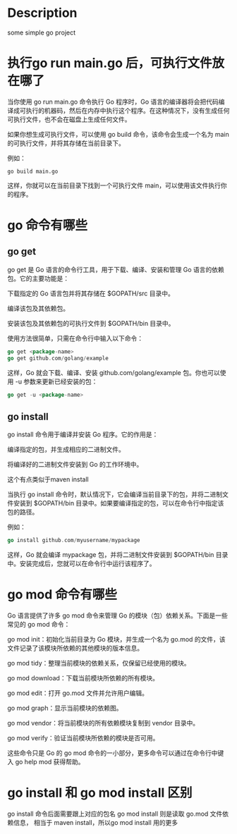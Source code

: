 # Description
some simple go project


# 执行go run main.go 后，可执行文件放在哪了
当你使用 go run main.go 命令执行 Go 程序时，Go 语言的编译器将会把代码编译成可执行的机器码，然后在内存中执行这个程序。在这种情况下，没有生成任何可执行文件，也不会在磁盘上生成任何文件。

如果你想生成可执行文件，可以使用 go build 命令，该命令会生成一个名为 main 的可执行文件，并将其存储在当前目录下。

例如：

`go build main.go`

这样，你就可以在当前目录下找到一个可执行文件 main，可以使用该文件执行你的程序。


# go 命令有哪些

## go get
go get 是 Go 语言的命令行工具，用于下载、编译、安装和管理 Go 语言的依赖包。它的主要功能是：

下载指定的 Go 语言包并将其存储在 $GOPATH/src 目录中。

编译该包及其依赖包。

安装该包及其依赖包的可执行文件到 $GOPATH/bin 目录中。

使用方法很简单，只需在命令行中输入以下命令：

```go
go get <package-name>
go get github.com/golang/example
```
这样，Go 就会下载、编译、安装 github.com/golang/example 包。你也可以使用 -u 参数来更新已经安装的包：

```go
go get -u <package-name>

```


## go install

go install 命令用于编译并安装 Go 程序。它的作用是：

编译指定的包，并生成相应的二进制文件。

将编译好的二进制文件安装到 Go 的工作环境中。

这个有点类似于maven install

当执行 go install 命令时，默认情况下，它会编译当前目录下的包，并将二进制文件安装到 $GOPATH/bin 目录中。如果要编译指定的包，可以在命令行中指定该包的路径。

例如：
```go
go install github.com/myusername/mypackage
```

这样，Go 就会编译 mypackage 包，并将二进制文件安装到 $GOPATH/bin 目录中。安装完成后，您就可以在命令行中运行该程序了。

# go mod 命令有哪些

Go 语言提供了许多 go mod 命令来管理 Go 的模块（包）依赖关系。下面是一些常见的 go mod 命令：

go mod init：初始化当前目录为 Go 模块，并生成一个名为 go.mod 的文件，该文件记录了该模块所依赖的其他模块的版本信息。

go mod tidy：整理当前模块的依赖关系，仅保留已经使用的模块。

go mod download：下载当前模块所依赖的所有模块。

go mod edit：打开 go.mod 文件并允许用户编辑。

go mod graph：显示当前模块的依赖图。

go mod vendor：将当前模块的所有依赖模块复制到 vendor 目录中。

go mod verify：验证当前模块所依赖的模块是否可用。

这些命令只是 Go 的 go mod 命令的一小部分，更多命令可以通过在命令行中键入 go help mod 获得帮助。

# go install 和 go mod install 区别
go install 命令后面需要跟上对应的包名
go mod install 则是读取 go.mod 文件依赖信息，
相当于 maven install，所以go mod install 用的更多

